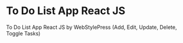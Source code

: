 # To Do List App React JS

To Do List App React JS by WebStylePress (Add, Edit, Update, Delete, Toggle Tasks)
